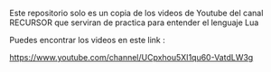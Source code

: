 Este repositorio solo es un copia de los videos de Youtube del canal RECURSOR
que serviran de practica para entender el lenguaje Lua


Puedes encontrar los videos en este link :

https://www.youtube.com/channel/UCpxhou5XI1qu60-VatdLW3g




